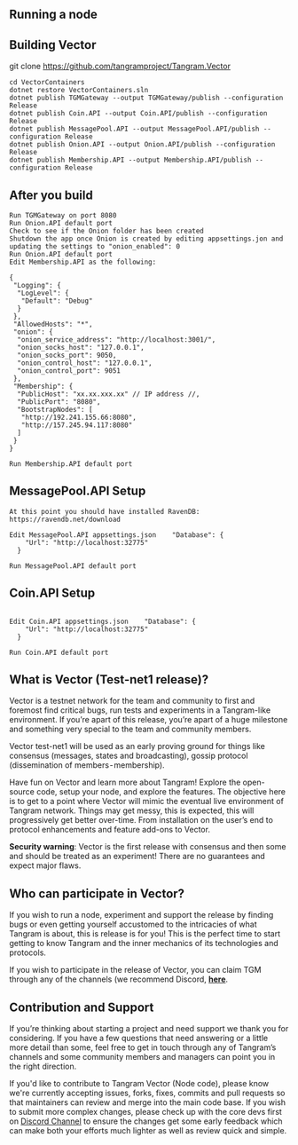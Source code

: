 ## Running a node

## Building Vector
git clone https://github.com/tangramproject/Tangram.Vector

```
cd VectorContainers  
dotnet restore VectorContainers.sln
dotnet publish TGMGateway --output TGMGateway/publish --configuration Release  
dotnet publish Coin.API --output Coin.API/publish --configuration Release
dotnet publish MessagePool.API --output MessagePool.API/publish --configuration Release
dotnet publish Onion.API --output Onion.API/publish --configuration Release
dotnet publish Membership.API --output Membership.API/publish --configuration Release
```

## After you build

```
Run TGMGateway on port 8080
Run Onion.API default port
Check to see if the Onion folder has been created   
Shutdown the app once Onion is created by editing appsettings.jon and updating the settings to "onion_enabled": 0
Run Onion.API default port
Edit Membership.API as the following:

{
 "Logging": {
  "LogLevel": {
   "Default": "Debug"
  }
 },
 "AllowedHosts": "*",
 "onion": {
  "onion_service_address": "http://localhost:3001/",
  "onion_socks_host": "127.0.0.1",
  "onion_socks_port": 9050,
  "onion_control_host": "127.0.0.1",
  "onion_control_port": 9051
 },
 "Membership": {
  "PublicHost": "xx.xx.xxx.xx" // IP address //,
  "PublicPort": "8080",
  "BootstrapNodes": [
   "http://192.241.155.66:8080",
   "http://157.245.94.117:8080"
  ]
 }
}

Run Membership.API default port

```
## MessagePool.API Setup
```
At this point you should have installed RavenDB: https://ravendb.net/download

Edit MessagePool.API appsettings.json    "Database": {
    "Url": "http://localhost:32775"
  }

Run MessagePool.API default port 

```

## Coin.API Setup

```

Edit Coin.API appsettings.json    "Database": {
    "Url": "http://localhost:32775"
  }
 
Run Coin.API default port

```

## What is Vector (Test-net1 release)?
Vector is a testnet network for the team and community to first and foremost find critical bugs, run tests and experiments in a Tangram-like environment. If you’re apart of this release, you’re apart of a huge milestone and something very special to the team and community members.

Vector test-net1 will be used as an early proving ground for things like consensus (messages, states and broadcasting), gossip protocol (dissemination of members - membership).

Have fun on Vector and learn more about Tangram! Explore the open-source code, setup your node, and explore the features. The objective here is to get to a point where Vector will mimic the eventual live environment of Tangram network. Things may get messy, this is expected, this will progressively get better over-time. From installation on the user’s end to protocol enhancements and feature add-ons to Vector.

**Security warning**: Vector is the first release with consensus and then some and should be treated as an experiment! There are no guarantees and expect major flaws.

## Who can participate in Vector?
If you wish to run a node, experiment and support the release by finding bugs or even getting yourself accustomed to the intricacies of what Tangram is about, this is release is for you! This is the perfect time to start getting to know Tangram and the inner mechanics of its technologies and protocols.

If you wish to participate in the release of Vector, you can claim TGM through any of the channels (we recommend Discord, [**here**](https://discord.gg/w4t8hqg).

## Contribution and Support

If you’re thinking about starting a project and need support we thank you for considering. If you have a few questions that need answering or a little more detail than some, feel free to get in touch through any of Tangram’s channels and some community members and managers can point you in the right direction.

If you'd like to contribute to Tangram Vector (Node code), please know we're currently accepting issues, forks, fixes, commits and pull requests so that maintainers can review and merge into the main code base. If you wish to submit more complex changes, please check up with the core devs first on [Discord Channel](https://discord.gg/cZ8NtsY) to ensure the changes get some early feedback which can make both your efforts much lighter as well as review quick and simple.
